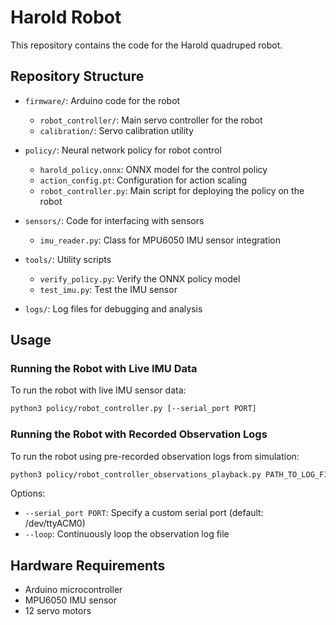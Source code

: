 # Harold Robot

This repository contains the code for the Harold quadruped robot.

## Repository Structure

- `firmware/`: Arduino code for the robot
  - `robot_controller/`: Main servo controller for the robot
  - `calibration/`: Servo calibration utility

- `policy/`: Neural network policy for robot control
  - `harold_policy.onnx`: ONNX model for the control policy
  - `action_config.pt`: Configuration for action scaling
  - `robot_controller.py`: Main script for deploying the policy on the robot

- `sensors/`: Code for interfacing with sensors
  - `imu_reader.py`: Class for MPU6050 IMU sensor integration

- `tools/`: Utility scripts
  - `verify_policy.py`: Verify the ONNX policy model
  - `test_imu.py`: Test the IMU sensor

- `logs/`: Log files for debugging and analysis

## Usage

### Running the Robot with Live IMU Data

To run the robot with live IMU sensor data:

```bash
python3 policy/robot_controller.py [--serial_port PORT]
```

### Running the Robot with Recorded Observation Logs

To run the robot using pre-recorded observation logs from simulation:

```bash
python3 policy/robot_controller_observations_playback.py PATH_TO_LOG_FILE [--serial_port PORT] [--loop]
```

Options:
- `--serial_port PORT`: Specify a custom serial port (default: /dev/ttyACM0)
- `--loop`: Continuously loop the observation log file

## Hardware Requirements

- Arduino microcontroller
- MPU6050 IMU sensor
- 12 servo motors
